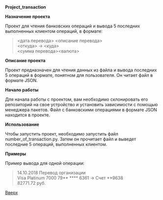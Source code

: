 <a id="anchor"></a>

____Project_transaction____  

__Назначение проекта__

Проект для чтения банковских операций и вывода 5 последних выполненных клиентом операций, в формате:

> <дата перевода> <описание перевода>  
<откуда> -> <куда>  
<сумма перевода><валюта>

__Описание проекта__

Проект предназначен для чтения данных из файла и вывода последних 5 операций в формате, понятном для пользователя.
Он читает файл в формате JSON.

__Начало работы__

Для начала работы с проектом, вам необходимо склонировать его репозиторий на свое устройство и установить зависимости
с помощью менеджера пакетов. Файл с банковскими операциями в формате JSON находится в проекте.

__Использование__

Чтобы запустить проект, необходимо запустить файл number_of_transaction.py.
Затем он прочитает файл и выведет последние 5 операций, выполненных клиентом.

__Примеры__

Пример вывода для одной операции:

> 14.10.2018 Перевод организации  
> Visa Platinum 7000 79** **** 6361 -> Счет **9638  
> 82771.72 руб.

[Вверх](#anchor)
